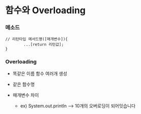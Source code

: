 # 함수와 Overloading

### 메소드

```
// 리턴타입 메서드명([매개변수]){
		...[return 리턴값];
}
```



### Overloading

* 똑같은 이름 함수 여러개 생성
* 같은 함수명
* 매개변수 차이

  *  ex) System.out.println --> 10개의 오버로딩이 되어잇습니다
